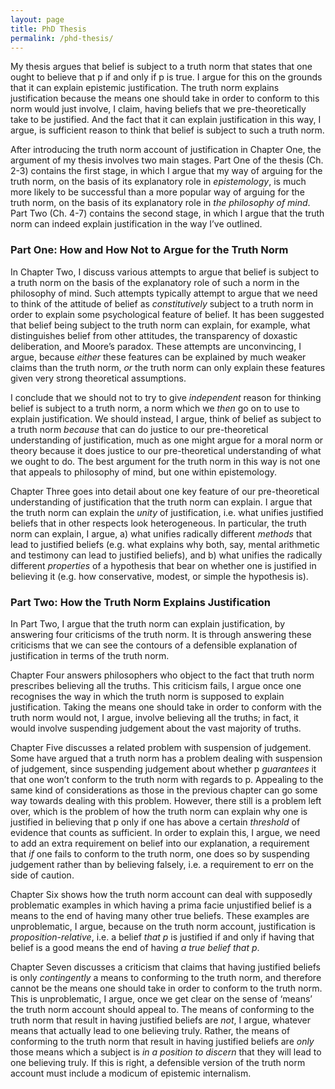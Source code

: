 ```yaml
---
layout: page
title: PhD Thesis
permalink: /phd-thesis/
---
```


My thesis argues that belief is subject to a truth norm that states that one ought to believe that p if and only if p is true. I argue for this on the grounds that it can explain epistemic justification. The truth norm explains justification because the means one should take in order to conform to this norm would just involve, I claim, having beliefs that we pre-theoretically take to be justified. And the fact that it can explain justification in this way, I argue, is sufficient reason to think that belief is subject to such a truth norm.

After introducing the truth norm account of justification in Chapter One, the argument of my thesis involves two main stages. Part One of the thesis (Ch. 2-3) contains the first stage, in which I argue that my way of arguing for the truth norm, on the basis of its explanatory role in *epistemology*, is much more likely to be successful than a more popular way of arguing for the truth norm, on the basis of its explanatory role in *the philosophy of mind*. Part Two (Ch. 4-7) contains the second stage, in which I argue that the truth norm can indeed explain justification in the way I’ve outlined.

### Part One: How and How Not to Argue for the Truth Norm

In Chapter Two, I discuss various attempts to argue that belief is subject to a truth norm on the basis of the explanatory role of such a norm in the philosophy of mind. Such attempts typically attempt to argue that we need to think of the attitude of belief as *constitutively* subject to a truth norm in order to explain some psychological feature of belief. It has been suggested that belief being subject to the truth norm can explain, for example, what distinguishes belief from other attitudes, the transparency of doxastic deliberation, and Moore’s paradox. These attempts are unconvincing, I argue, because *either* these features can be explained by much weaker claims than the truth norm, *or* the truth norm can only explain these features given very strong theoretical assumptions.

I conclude that we should not to try to give *independent* reason for thinking belief is subject to a truth norm, a norm which we *then* go on to use to explain justification. We should instead, I argue, think of belief as subject to a truth norm *because* that can do justice to our pre-theoretical understanding of justification, much as one might argue for a moral norm or theory because it does justice to our pre-theoretical understanding of what we ought to do. The best argument for the truth norm in this way is not one that appeals to philosophy of mind, but one within epistemology.

Chapter Three goes into detail about one key feature of our pre-theoretical understanding of justification that the truth norm can explain. I argue that the truth norm can explain the *unity* of justification, i.e. what unifies justified beliefs that in other respects look heterogeneous. In particular, the truth norm can explain, I argue, a) what unifies radically different *methods* that lead to justified beliefs (e.g. what explains why both, say, mental arithmetic and testimony can lead to justified beliefs), and b) what unifies the radically different *properties* of a hypothesis that bear on whether one is justified in believing it (e.g. how conservative, modest, or simple the hypothesis is).

### Part Two: How the Truth Norm Explains Justification

In Part Two, I argue that the truth norm can explain justification, by answering four criticisms of the truth norm. It is through answering these criticisms that we can see the contours of a defensible explanation of justification in terms of the truth norm.

Chapter Four answers philosophers who object to the fact that truth norm prescribes believing all the truths. This criticism fails, I argue once one recognises the way in which the truth norm is supposed to explain justification. Taking the means one should take in order to conform with the truth norm would not, I argue, involve believing all the truths; in fact, it would involve suspending judgement about the vast majority of truths.

Chapter Five discusses a related problem with suspension of judgement. Some have argued that a truth norm has a problem dealing with suspension of judgement, since suspending judgement about whether p *guarantees* it that one won’t conform to the truth norm with regards to p. Appealing to the same kind of considerations as those in the previous chapter can go some way towards dealing with this problem. However, there still is a problem left over, which is the problem of how the truth norm can explain why one is justified in believing that p only if one has above a certain *threshold* of evidence that counts as sufficient. In order to explain this, I argue, we need to add an extra requirement on belief into our explanation, a requirement that *if* one fails to conform to the truth norm, one does so by suspending judgement rather than by believing falsely, i.e. a requirement to err on the side of caution.

Chapter Six shows how the truth norm account can deal with supposedly problematic examples in which having a prima facie unjustified belief is a means to the end of having many other true beliefs. These examples are unproblematic, I argue, because on the truth norm account, justification is *proposition-relative*, i.e. a belief *that p* is justified if and only if having that belief is a good means the end of having *a true belief that p*.

Chapter Seven discusses a criticism that claims that having justified beliefs is only *contingently* a means to conforming to the truth norm, and therefore cannot be the means one should take in order to conform to the truth norm. This is unproblematic, I argue, once we get clear on the sense of ‘means’ the truth norm account should appeal to. The means of conforming to the truth norm that result in having justified beliefs are *not*, I argue, whatever means that actually lead to one believing truly. Rather, the means of conforming to the truth norm that result in having justified beliefs are *only* those means which a subject is *in a position to discern* that they will lead to one believing truly. If this is right, a defensible version of the truth norm account must include a modicum of epistemic internalism.
